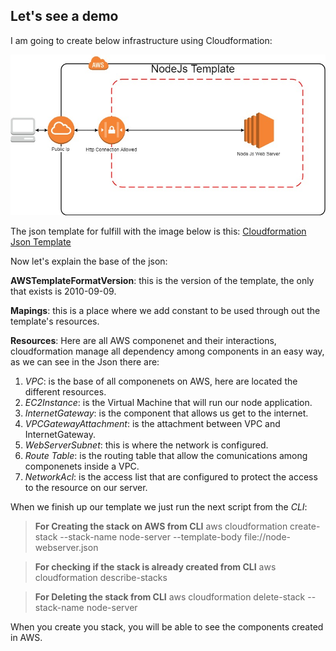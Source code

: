 ## Let's see a demo

I am going to create below infrastructure using Cloudformation:

![enter image description here](https://raw.githubusercontent.com/edgarleonardo/cloud_formation_examples/master/nodeserver/nodejswebserver.jpg)

The json template for fulfill with the image below is this:
[Cloudformation Json Template](https://github.com/edgarleonardo/cloud_formation_examples/blob/master/nodeserver/node-webserver.json)

Now let's explain the base of the json:

**AWSTemplateFormatVersion**: this is the version of the template, the only that exists is 2010-09-09.

**Mapings**: this is a place where we add constant to be used through out the template's resources.

**Resources**: Here are all AWS componenet and their interactions, cloudformation manage all dependency among components in an easy way, as we can see in the Json there are: 

 1. *VPC*: is the base of all componenets on AWS, here are located the different resources.
 2. *EC2Instance*: is the Virtual Machine that will run our node application.
 3. *InternetGateway*: is the component that allows us get to the internet.
 4. *VPCGatewayAttachment*: is the attachment between VPC and InternetGateway.
 5. *WebServerSubnet*: this is where the network is configured.
 6. *Route Table*: is the routing table that allow the comunications among componenets inside a VPC.
 7. *NetworkAcl*: is the access list that are configured to protect the access to the resource on our server.

When we finish up our template we just run the next script from the *CLI*:

> **For Creating the stack on AWS from CLI**
aws cloudformation create-stack --stack-name node-server --template-body file://node-webserver.json 

> **For checking if the stack is already created from CLI**
aws cloudformation describe-stacks

> **For Deleting the stack from CLI**
aws cloudformation delete-stack --stack-name  node-server

When you create you stack, you will be able to see the components created in AWS.

